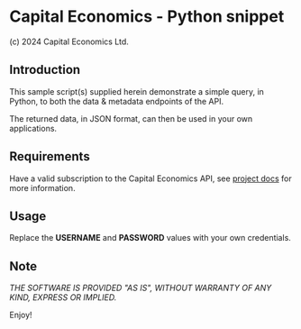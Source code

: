 # Capital Economics - Python snippet

(c) 2024 Capital Economics Ltd.

## Introduction

This sample script(s) supplied herein demonstrate a simple query, in Python, to both the data & metadata endpoints of the API.

The returned data, in JSON format, can then be used in your own applications.


## Requirements

Have a valid subscription to the Capital Economics API, see [project docs](../README.md) for more information.


## Usage

Replace the **USERNAME** and **PASSWORD** values with your own credentials.


## Note

_THE SOFTWARE IS PROVIDED "AS IS", WITHOUT WARRANTY OF ANY KIND, EXPRESS OR IMPLIED._

Enjoy!